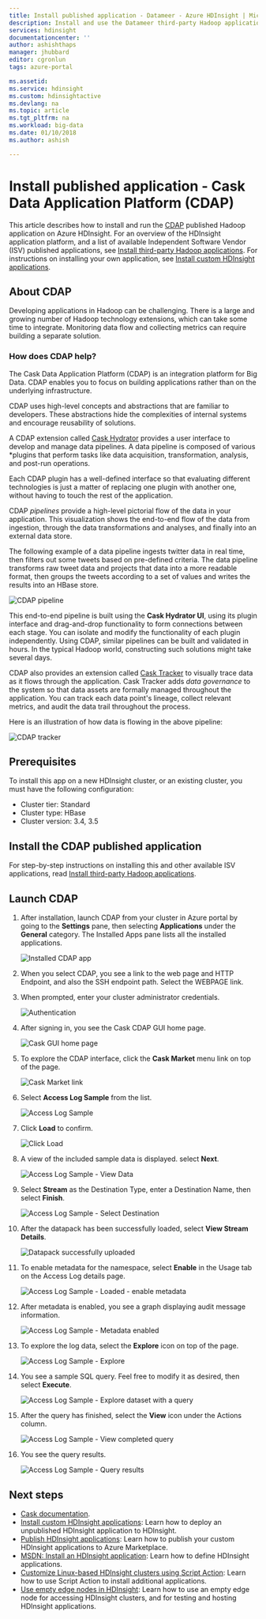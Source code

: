 ```yaml
---
title: Install published application - Datameer - Azure HDInsight | Microsoft Docs
description: Install and use the Datameer third-party Hadoop application.
services: hdinsight
documentationcenter: ''
author: ashishthaps
manager: jhubbard
editor: cgronlun
tags: azure-portal

ms.assetid: 
ms.service: hdinsight
ms.custom: hdinsightactive
ms.devlang: na
ms.topic: article
ms.tgt_pltfrm: na
ms.workload: big-data
ms.date: 01/10/2018
ms.author: ashish

---
```

# Install published application - Cask Data Application Platform (CDAP)

This article describes how to install and run the [CDAP](http://cask.co/products/cdap/) published Hadoop application on Azure HDInsight. For an overview of the HDInsight application platform, and a list of available Independent Software Vendor (ISV) published applications, see [Install third-party Hadoop applications](hdinsight-apps-install-applications.md). For instructions on installing your own application, see [Install custom HDInsight applications](hdinsight-apps-install-custom-applications.md).

## About CDAP

Developing applications in Hadoop can be challenging.  There is a large and growing number of Hadoop technology extensions, which can take some time to integrate. Monitoring data flow and collecting metrics can require building a separate solution.

### How does CDAP help?

The Cask Data Application Platform (CDAP) is an integration platform for Big Data. CDAP enables you to focus on building applications rather than on the underlying infrastructure.

CDAP uses high-level concepts and abstractions that are familiar to developers. These abstractions hide the complexities of internal systems and encourage reusability of solutions.

A CDAP extension called [Cask Hydrator](http://cask.co/products/hydrator/) provides a user interface to develop and manage data pipelines. A data pipeline is composed of various *plugins that perform tasks like data acquisition, transformation, analysis, and post-run operations.

Each CDAP plugin has a well-defined interface so that evaluating different technologies is just a matter of replacing one plugin with another one, without having to touch the rest of the application.

CDAP *pipelines* provide a high-level pictorial flow of the data in your application. This visualization shows the end-to-end flow of the data from ingestion, through the data transformations and analyses, and finally into an external data store.

The following example of a data pipeline ingests twitter data in real time, then filters out some tweets based on pre-defined criteria. The data pipeline transforms raw tweet data and projects that data into a more readable format, then groups the tweets according to a set of values and writes the results into an HBase store.

![CDAP pipeline](./media/hdinsight-apps-install-cask/pipeline.png)

This end-to-end pipeline is built using the **Cask Hydrator UI**, using its plugin interface and drag-and-drop functionality to form connections between each stage. You can isolate and modify the functionality of each plugin independently. Using CDAP, similar pipelines can be built and validated in hours. In the typical Hadoop world, constructing such solutions might take several days.

CDAP also provides an extension called [Cask Tracker](http://cask.co/products/tracker/) to visually trace data as it flows through the application. Cask Tracker adds *data governance* to the system so that data assets are formally managed throughout the application. You can track each data point's lineage, collect relevant metrics, and audit the data trail throughout the process.

Here is an illustration of how data is flowing in the above pipeline:

![CDAP tracker](./media/hdinsight-apps-install-cask/tracker.png)

## Prerequisites

To install this app on a new HDInsight cluster, or an existing cluster, you must have the following configuration:

* Cluster tier: Standard
* Cluster type: HBase
* Cluster version: 3.4, 3.5

## Install the CDAP published application

For step-by-step instructions on installing this and other available ISV applications, read [Install third-party Hadoop applications](hdinsight-apps-install-applications.md).

## Launch CDAP

1. After installation, launch CDAP from your cluster in Azure portal by going to the **Settings** pane, then selecting **Applications** under the **General** category. The Installed Apps pane lists all the installed applications.

    ![Installed CDAP app](./media/hdinsight-apps-install-cask/cdap-app.png)

2. When you select CDAP, you see a link to the web page and HTTP Endpoint, and also the SSH endpoint path. Select the WEBPAGE link.

3. When prompted, enter your cluster administrator credentials.

    ![Authentication](./media/hdinsight-apps-install-cask/auth.png)

4. After signing in, you see the Cask CDAP GUI home page.

    ![Cask GUI home page](./media/hdinsight-apps-install-cask/gui.png)

5. To explore the CDAP interface, click the **Cask Market** menu link on top of the page.

    ![Cask Market link](./media/hdinsight-apps-install-cask/cask-market.png)

6. Select **Access Log Sample** from the list.

    ![Access Log Sample](./media/hdinsight-apps-install-cask/market-log-sample.png)

7. Click **Load** to confirm.

    ![Click Load](./media/hdinsight-apps-install-cask/market-load.png)

8. A view of the included sample data is displayed. select **Next**.

    ![Access Log Sample - View Data](./media/hdinsight-apps-install-cask/market-view-data.png)

9. Select **Stream** as the Destination Type, enter a Destination Name, then select **Finish**.

    ![Access Log Sample - Select Destination](./media/hdinsight-apps-install-cask/market-destination.png)

10. After the datapack has been successfully loaded, select **View Stream Details**.

    ![Datapack successfully uploaded](./media/hdinsight-apps-install-cask/market-view-details.png)

11. To enable metadata for the namespace, select **Enable** in the Usage tab on the Access Log details page.

    ![Access Log Sample - Loaded - enable metadata](./media/hdinsight-apps-install-cask/log-loaded.png)

12. After metadata is enabled, you see a graph displaying audit message information.

    ![Access Log Sample - Metadata enabled](./media/hdinsight-apps-install-cask/log-metadata.png)

13. To explore the log data, select the **Explore** icon on top of the page.

    ![Access Log Sample - Explore](./media/hdinsight-apps-install-cask/log-explore.png)

14. You see a sample SQL query. Feel free to modify it as desired, then select **Execute**.

    ![Access Log Sample - Explore dataset with a query](./media/hdinsight-apps-install-cask/log-query.png)

15. After the query has finished, select the **View** icon under the Actions column.

    ![Access Log Sample - View completed query](./media/hdinsight-apps-install-cask/log-query-view.png)

16. You see the query results.

    ![Access Log Sample - Query results](./media/hdinsight-apps-install-cask/log-query-results.png)

## Next steps

* [Cask documentation](http://cask.co/resources/documentation/).
* [Install custom HDInsight applications](hdinsight-apps-install-custom-applications.md): Learn how to deploy an unpublished HDInsight application to HDInsight.
* [Publish HDInsight applications](hdinsight-apps-publish-applications.md): Learn how to publish your custom HDInsight applications to Azure Marketplace.
* [MSDN: Install an HDInsight application](https://msdn.microsoft.com/library/mt706515.aspx): Learn how to define HDInsight applications.
* [Customize Linux-based HDInsight clusters using Script Action](hdinsight-hadoop-customize-cluster-linux.md): Learn how to use Script Action to install additional applications.
* [Use empty edge nodes in HDInsight](hdinsight-apps-use-edge-node.md): Learn how to use an empty edge node for accessing HDInsight clusters, and for testing and hosting HDInsight applications.
